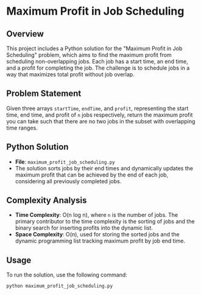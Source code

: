 # Maximum Profit in Job Scheduling

## Overview
This project includes a Python solution for the "Maximum Profit in Job Scheduling" problem, which aims to find the maximum profit from scheduling non-overlapping jobs. Each job has a start time, an end time, and a profit for completing the job. The challenge is to schedule jobs in a way that maximizes total profit without job overlap.

## Problem Statement
Given three arrays `startTime`, `endTime`, and `profit`, representing the start time, end time, and profit of `n` jobs respectively, return the maximum profit you can take such that there are no two jobs in the subset with overlapping time ranges.

## Python Solution
- **File**: `maximum_profit_job_scheduling.py`
- The solution sorts jobs by their end times and dynamically updates the maximum profit that can be achieved by the end of each job, considering all previously completed jobs.

## Complexity Analysis
- **Time Complexity**: O(n log n), where `n` is the number of jobs. The primary contributor to the time complexity is the sorting of jobs and the binary search for inserting profits into the dynamic list.
- **Space Complexity**: O(n), used for storing the sorted jobs and the dynamic programming list tracking maximum profit by job end time.

## Usage
To run the solution, use the following command:
```bash
python maximum_profit_job_scheduling.py
```